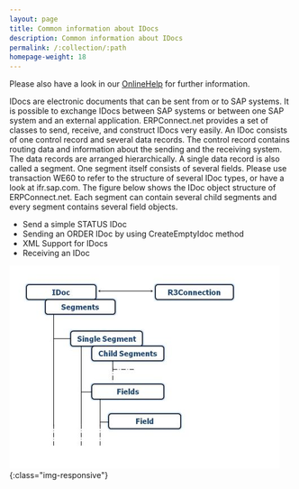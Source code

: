 ```yaml
---
layout: page
title: Common information about IDocs
description: Common information about IDocs
permalink: /:collection/:path
homepage-weight: 18
---
```


Please also have a look in our [OnlineHelp](https://help.theobald-software.com/en/) for further information.

IDocs are electronic documents that can be sent from or to SAP systems. It is possible to exchange IDocs between SAP systems or between one SAP system and an external application. ERPConnect.net provides a set of classes to send, receive, and construct IDocs very easily. An IDoc consists of one control record and several data records. The control record contains routing data and information about the sending and the receiving system. The data records are arranged hierarchically. A single data record is also called a segment. One segment itself consists of several fields. Please use transaction WE60 to refer to the structure of several IDoc types, or have a look at ifr.sap.com. The figure below shows the IDoc object structure of ERPConnect.net. Each segment can contain several child segments and every segment contains several field objects.

- Send a simple STATUS IDoc
- Sending an ORDER IDoc by using CreateEmptyIdoc method
- XML Support for IDocs
- Receiving an IDoc

![IdocObjekte](/img/contents/IdocObjekte.jpg){:class="img-responsive"}